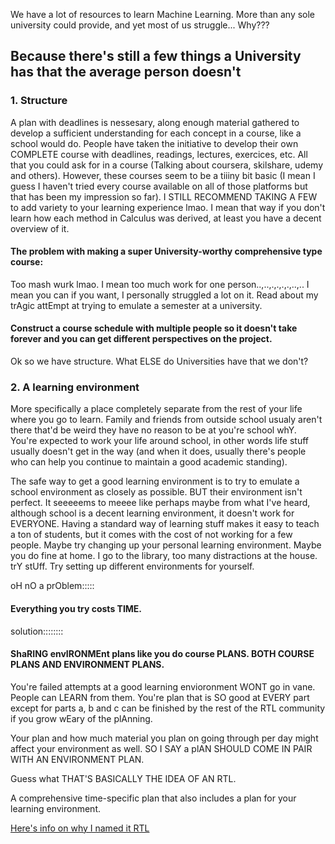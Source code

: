 We have a lot of resources to learn Machine Learning. More than any sole university could provide, and yet most of us struggle... Why???

<h2>Because there's still a few things a University has that the average person doesn't</h2>

<h3>1. Structure</h3>
A plan with deadlines is nessesary, along enough material gathered to develop a sufficient understanding for each concept in a course, like a school would do. People have taken the initiative to develop their own COMPLETE course with deadlines, readings, lectures, exercices, etc. All that you could ask for in a course (Talking about coursera, skilshare, udemy and others). However, these courses seem to be a tiiiny bit basic (I mean I guess I haven't tried every course available on all of those platforms but that has been my impression so far). I STILL RECOMMEND TAKING A FEW to add variety to your learning experience lmao. I mean that way if you don't learn how each method in Calculus was derived, at least you have a decent overview of it.
<h4>The problem with making a super University-worthy comprehensive type course:</h4>
Too mash wurk lmao.
I mean too much work for one person..,..,.,.,.,.,..,.. I mean you can if you want, I personally struggled a lot on it. Read about my trAgic attEmpt at trying to emulate a semester at a university.
<h4>Construct a course schedule with multiple people so it doesn't take forever and you can get different perspectives on the project.</h4>
Ok so we have structure. What ELSE do Universities have that we don't?

<h3>2. A learning environment</h3>
More specifically a place completely separate from the rest of your life where you go to learn. Family and friends from outside school usualy aren't there that'd be weird they have no reason to be at you're school whY. You're expected to work your life around school, in other words life stuff usually doesn't get in the way (and when it does, usually there's people who can help you continue to maintain a good academic standing).

The safe way to get a good learning environment is to try to emulate a school environment as closely as possible. BUT their environment isn't perfect.
It seeeeems to meeee like perhaps maybe from what I've heard, although school is a decent learning environment, it doesn't work for EVERYONE. Having a standard way of learning stuff makes it easy to teach a ton of students, but it comes with the cost of not working for a few people. Maybe try changing up your personal learning environment. Maybe you do fine at home. I go to the library, too many distractions at the house. trY stUff. Try setting up different environments for yourself.

oH nO a prOblem:::::
<h4>Everything you try costs TIME.</h4>

solution::::::::
<h4>ShaRING envIRONMEnt plans like you do course PLANS. BOTH COURSE PLANS AND ENVIRONMENT PLANS.</h4>
You're failed attempts at a good learning envioronment WONT go in vane. People can LEARN from them. You're plan that is SO good at EVERY part except for parts a, b and c can be finished by the rest of the RTL community if you grow wEary of the plAnning.

Your plan and how much material you plan on going through per day might affect your environment as well. SO I SAY a plAN SHOULD COME IN PAIR WITH AN ENVIRONMENT PLAN.

Guess what THAT'S BASICALLY THE IDEA OF AN RTL.

A comprehensive time-specific plan that also includes a plan for your learning environment.

[Here's info on why I named it RTL](https://github.com/BobbertSmithony/RTLs/blob/main/constrUCTION%20zONE%20(drafts)/RTLs%20name.md)

